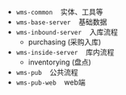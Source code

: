










* `wms-common`&nbsp;&nbsp;&nbsp;&nbsp;实体、工具等
* `wms-base-server`&nbsp;&nbsp;&nbsp;&nbsp;基础数据
* `wms-inbound-server`&nbsp;&nbsp;&nbsp;&nbsp;入库流程
  * purchasing  (采购入库)
* `wms-inside-server`&nbsp;&nbsp;&nbsp;&nbsp;库内流程
  * inventorying  (盘点)
* `wms-pub`&nbsp;&nbsp;&nbsp;&nbsp;公共流程
* `wms-pub-web`&nbsp;&nbsp;&nbsp;&nbsp;web端